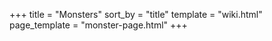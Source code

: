 +++
title = "Monsters"
sort_by = "title"
template = "wiki.html"
page_template = "monster-page.html"
+++
